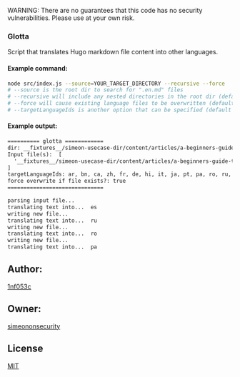 WARNING: There are no guarantees that this code has no security vulnerabilities. Please use at your own risk.

### Glotta

Script that translates Hugo markdown file content into other languages.

#### Example command:

```sh
node src/index.js --source=YOUR_TARGET_DIRECTORY --recursive --force
# --source is the root dir to search for ".en.md" files
# --recursive will include any nested directories in the root dir (default is false)
# --force will cause existing language files to be overwritten (default is to ignore existing language file)
# --targetLanguageIds is another option that can be specified (default target ids are: ar, bn, ca, zh, fr, de, hi, it, ja, pt, pa, ro, ru, es
```

#### Example output:
```txt
========== glotta ============
dir: __fixtures__/simeon-usecase-dir/content/articles/a-beginners-guide-to-setting-up-a-secure-and-resilient-vpn-for-remote-workers
Input file(s):  [
  '__fixtures__/simeon-usecase-dir/content/articles/a-beginners-guide-to-setting-up-a-secure-and-resilient-vpn-for-remote-workers/index.en.md'
]
targetLanguageIds: ar, bn, ca, zh, fr, de, hi, it, ja, pt, pa, ro, ru, es
force overwrite if file exists?: true
==============================

parsing input file...
translating text into...  es
writing new file...
translating text into...  ru
writing new file...
translating text into...  ro
writing new file...
translating text into...  pa
```


## Author:

[1nf053c](https://github.com/1nf053c)

## Owner:

[simeononsecurity](https://github.com/simeononsecurity)

## License

[MIT](https://github.com/simeononsecurity/glotta/blob/main/LICENSE)
